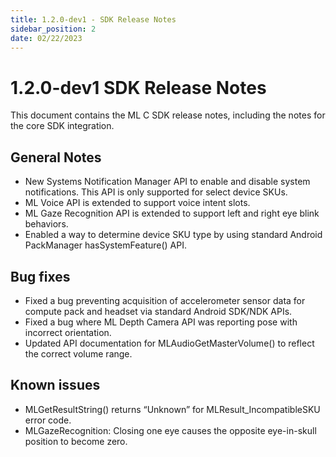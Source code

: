 ```yaml
---
title: 1.2.0-dev1 - SDK Release Notes
sidebar_position: 2
date: 02/22/2023
---
```


# 1.2.0-dev1 SDK Release Notes

This document contains the ML C SDK release notes, including the notes for the core SDK integration.

## General Notes

- New Systems Notification Manager API to enable and disable system notifications. This API is only supported for select device SKUs.
- ML Voice API is extended to support voice intent slots.
- ML Gaze Recognition API is extended to support left and right eye blink behaviors.
- Enabled a way to determine device SKU type by using standard Android PackManager hasSystemFeature() API.

## Bug fixes

- Fixed a bug preventing acquisition of accelerometer sensor data for compute pack and headset via standard Android SDK/NDK APIs.
- Fixed a bug where ML Depth Camera API was reporting pose with incorrect orientation.
- Updated API documentation for MLAudioGetMasterVolume() to reflect the correct volume range.

## Known issues

- MLGetResultString() returns “Unknown” for MLResult_IncompatibleSKU error code.
- MLGazeRecognition: Closing one eye causes the opposite eye-in-skull position to become zero.
